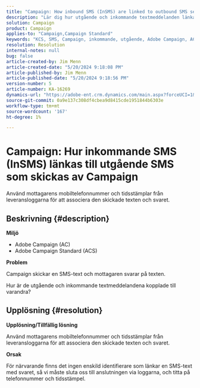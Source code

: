 ```yaml
---
title: "Campaign: How inbound SMS (InSMS) are linked to outbound SMS sent by Campaign"
description: "Lär dig hur utgående och inkommande textmeddelanden länkas till varandra i Campaign."
solution: Campaign
product: Campaign
applies-to: "Campaign,Campaign Standard"
keywords: "KCS, SMS, Campaign, inkommande, utgående, Adobe Campaign, AC Adobe Campaign Standard, ACS, FAQ"
resolution: Resolution
internal-notes: null
bug: false
article-created-by: Jim Menn
article-created-date: "5/20/2024 9:18:08 PM"
article-published-by: Jim Menn
article-published-date: "5/20/2024 9:18:56 PM"
version-number: 5
article-number: KA-16269
dynamics-url: "https://adobe-ent.crm.dynamics.com/main.aspx?forceUCI=1&pagetype=entityrecord&etn=knowledgearticle&id=6d4bd16f-ee16-ef11-9f8a-6045bd006268"
source-git-commit: 0a9e137c308df4cbea9d8415cde1951844b6303e
workflow-type: tm+mt
source-wordcount: '167'
ht-degree: 1%

---
```


# Campaign: Hur inkommande SMS (InSMS) länkas till utgående SMS som skickas av Campaign


Använd mottagarens mobiltelefonnummer och tidsstämplar från leveransloggarna för att associera den skickade texten och svaret.

## Beskrivning {#description}


<b>Miljö</b>

- Adobe Campaign (AC)
- Adobe Campaign Standard (ACS)


<b>Problem</b>

Campaign skickar en SMS-text och mottagaren svarar på texten.

Hur är de utgående och inkommande textmeddelandena kopplade till varandra?


## Upplösning {#resolution}


<b>Upplösning/Tillfällig lösning</b>

Använd mottagarens mobiltelefonnummer och tidsstämplar från leveransloggarna för att associera den skickade texten och svaret.

<b>Orsak</b>

För närvarande finns det ingen enskild identifierare som länkar en SMS-text med svaret, så vi måste sluta oss till anslutningen via loggarna, och titta på telefonnummer och tidsstämpel.


